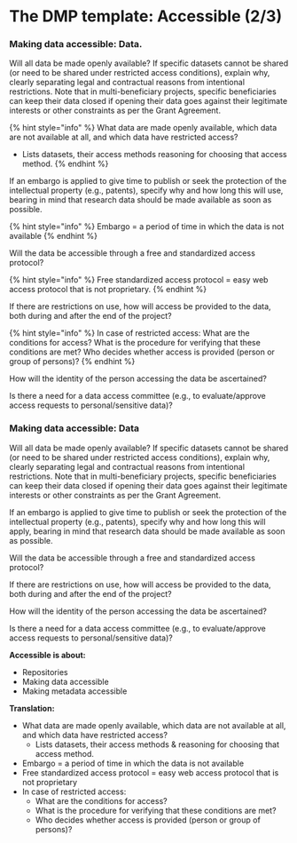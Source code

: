 # The DMP template: Accessible (2/3)

### Making data accessible: Data.

Will all data be made openly available? If specific datasets cannot be shared (or need to be shared under restricted access conditions),  explain why, clearly separating legal and contractual reasons from intentional restrictions. Note that in multi-beneficiary projects, specific beneficiaries can keep their data closed if opening their data goes against their legitimate interests or other constraints as per the Grant Agreement.

{% hint style="info" %}
What data are made openly available, which data are not  available at all, and which data have restricted access?

* Lists datasets, their access methods reasoning for  choosing that access method.
{% endhint %}

If an embargo is applied to give time to publish or seek the protection of the intellectual property (e.g., patents), specify why and how long this will use, bearing in mind that research data should be made available as soon as possible.

{% hint style="info" %}
Embargo = a period of time in which the data is not available
{% endhint %}

Will the data be accessible through a free and standardized access protocol?

{% hint style="info" %}
Free standardized access protocol = easy web access protocol that is not proprietary.
{% endhint %}

If there are restrictions on use, how will access be provided to the data, both during and after the end of the project?

{% hint style="info" %}
In case of restricted access: What are the conditions for access? What is the procedure for verifying that these conditions are met? Who decides whether access is provided (person or group of persons)?
{% endhint %}

How will the identity of the person accessing the data be ascertained?

Is there a need for a data access committee (e.g., to evaluate/approve access requests to personal/sensitive data)?

### Making data accessible: Data

Will all data be made openly available? If specific datasets cannot be shared (or need to be shared under restricted access conditions), explain why, clearly separating legal and contractual reasons from intentional restrictions. Note that in multi-beneficiary projects, specific beneficiaries can keep their data closed if opening their data goes against their legitimate interests or other constraints as per the Grant Agreement.

If an embargo is applied to give time to publish or seek the protection of the intellectual property (e.g., patents), specify why and how long this will apply, bearing in mind that research data should be made available as soon as possible.

Will the data be accessible through a free and standardized access protocol?

If there are restrictions on use, how will access be provided to the data, both during and after the end of the project?

How will the identity of the person accessing the data be ascertained?

Is there a need for a data access committee (e.g., to evaluate/approve access requests to personal/sensitive data)?

**Accessible is about:**

* Repositories
* Making data accessible
* Making metadata accessible

**Translation:**

* What data are made openly available, which data are not available at all, and which data have restricted access?
  * Lists datasets, their access methods &   reasoning for choosing that access method.
* Embargo = a period of time in which the data is not available
* Free standardized access protocol = easy web access protocol that is not proprietary
* In case of restricted access:
  * What are the conditions for access?
  * What is the procedure for verifying that these conditions are met?
  * Who decides whether access is provided (person or group of persons)?
